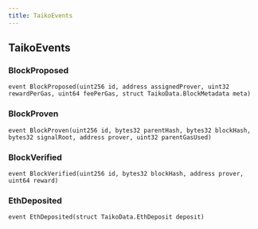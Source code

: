 ```yaml
---
title: TaikoEvents
---
```


## TaikoEvents

### BlockProposed

```solidity
event BlockProposed(uint256 id, address assignedProver, uint32 rewardPerGas, uint64 feePerGas, struct TaikoData.BlockMetadata meta)
```

### BlockProven

```solidity
event BlockProven(uint256 id, bytes32 parentHash, bytes32 blockHash, bytes32 signalRoot, address prover, uint32 parentGasUsed)
```

### BlockVerified

```solidity
event BlockVerified(uint256 id, bytes32 blockHash, address prover, uint64 reward)
```

### EthDeposited

```solidity
event EthDeposited(struct TaikoData.EthDeposit deposit)
```

